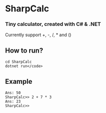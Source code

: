# SharpCalc
### Tiny calculator, created with C# & .NET
Currently support +, -, /, * and ()

## How to run?
```
cd SharpCalc
dotnet run</code>
```
## Example
```SharpCalc>> (10 * 3) + (6 * 2) + 8
Ans: 50
SharpCalc>> 2 + 7 * 3
Ans: 23
SharpCalc>>
```
